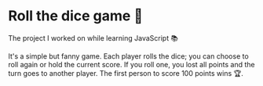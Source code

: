 # Roll the dice game 🎲

The project I worked on while learning JavaScript 📚

It's a simple but fanny game. Each player rolls the dice; you can choose to roll again or hold the current score. If you roll one, you lost all points and the turn goes to another player. The first person to score 100 points wins 🏆.
